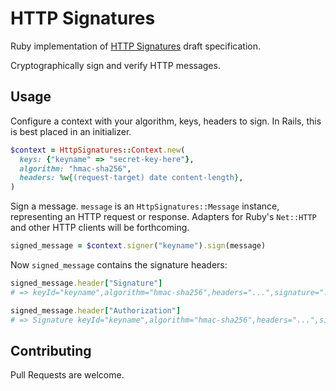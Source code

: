 # HTTP Signatures

Ruby implementation of [HTTP Signatures][draft03] draft specification.

Cryptographically sign and verify HTTP messages.


## Usage

Configure a context with your algorithm, keys, headers to sign. In Rails,
this is best placed in an initializer.

```rb
$context = HttpSignatures::Context.new(
  keys: {"keyname" => "secret-key-here"},
  algorithm: "hmac-sha256",
  headers: %w{(request-target) date content-length},
)
```

Sign a message. `message` is an `HttpSignatures::Message` instance,
representing an HTTP request or response. Adapters for Ruby's `Net::HTTP` and
other HTTP clients will be forthcoming.

```rb
signed_message = $context.signer("keyname").sign(message)
```

Now `signed_message` contains the signature headers:

```rb
signed_message.header["Signature"]
# => keyId="keyname",algorithm="hmac-sha256",headers="...",signature="..."

signed_message.header["Authorization"]
# => Signature keyId="keyname",algorithm="hmac-sha256",headers="...",signature="..."
```


## Contributing

Pull Requests are welcome.


[draft03]: http://tools.ietf.org/html/draft-cavage-http-signatures-03
